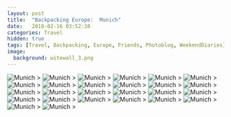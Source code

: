 ```yaml
---
layout: post
title:  "Backpacking Europe:  Munich"
date:   2018-02-16 03:52:38
categories: Travel
hidden: true
tags: [Travel, Backpacking, Europe, Friends, Photoblog, WeekendDiaries]
image:
  background: witewall_3.png
---
```

<img src="https://i.imgur.com/jSvkt8q.jpg" alt="Munich">
>

<img src="https://i.imgur.com/S7gcBFW.jpg" alt="Munich">
>

<img src="https://i.imgur.com/XjsPJrL.jpg" alt="Munich">
>

<img src="https://i.imgur.com/g3Pjtu6.jpg" alt="Munich">
>

<img src="https://i.imgur.com/OTywixI.jpg" alt="Munich">
>

<img src="https://i.imgur.com/CRzzZ1H.jpg" alt="Munich">
>

<img src="https://i.imgur.com/16qKOlS.jpg" alt="Munich">
>

<img src="https://i.imgur.com/aZo8IVW.jpg" alt="Munich">
>

<img src="https://i.imgur.com/nweeaAG.jpg" alt="Munich">
>

<img src="https://i.imgur.com/wYk1bCc.jpg" alt="Munich">
>

<img src="https://i.imgur.com/YuGzhmX.jpg" alt="Munich">
>

<img src="https://i.imgur.com/8tPctyI.jpg" alt="Munich">
>

<img src="https://i.imgur.com/CBTbPXH.jpg" alt="Munich">
>

<img src="https://i.imgur.com/DjYT5e4.jpg" alt="Munich">
>

<img src="https://i.imgur.com/AJ7614K.jpg" alt="Munich">
>

<img src="https://i.imgur.com/VcCX189.jpg" alt="Munich">
>

<img src="https://i.imgur.com/zGBo93U.jpg" alt="Munich">
>

<img src="https://i.imgur.com/hyK80oH.jpg" alt="Munich">
>

<img src="https://i.imgur.com/qI70Q64.jpg" alt="Munich">
>

<img src="https://i.imgur.com/BSedsBv.jpg" alt="Munich">
>

<img src="https://i.imgur.com/9DJoBct.jpg" alt="Munich">
>

<img src="https://i.imgur.com/d0pQziI.jpg" alt="Munich">
>

<img src="https://i.imgur.com/DuzqyYW.jpg" alt="Munich">
>

<img src="https://i.imgur.com/gAtvO3C.jpg" alt="Munich">
>

<img src="https://i.imgur.com/Ed5elU4.jpg" alt="Munich">
>

<img src="https://i.imgur.com/Y9G5AM3.jpg" alt="Munich">
>
